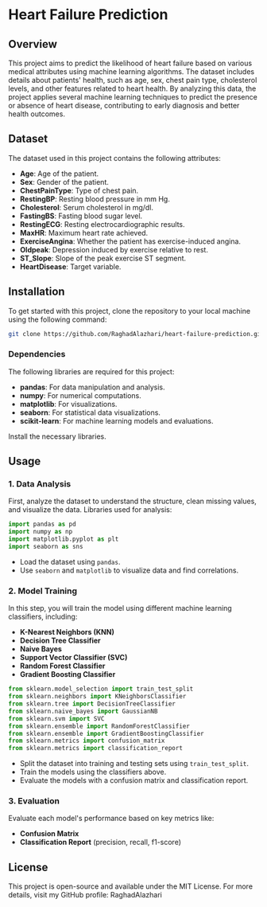 # Heart Failure Prediction

## Overview

This project aims to predict the likelihood of heart failure based on various medical attributes using machine learning algorithms. The dataset includes details about patients' health, such as age, sex, chest pain type, cholesterol levels, and other features related to heart health. By analyzing this data, the project applies several machine learning techniques to predict the presence or absence of heart disease, contributing to early diagnosis and better health outcomes.

## Dataset

The dataset used in this project contains the following attributes:

- **Age**: Age of the patient.
- **Sex**: Gender of the patient.
- **ChestPainType**: Type of chest pain.
- **RestingBP**: Resting blood pressure in mm Hg.
- **Cholesterol**: Serum cholesterol in mg/dl.
- **FastingBS**: Fasting blood sugar level.
- **RestingECG**: Resting electrocardiographic results.
- **MaxHR**: Maximum heart rate achieved.
- **ExerciseAngina**: Whether the patient has exercise-induced angina.
- **Oldpeak**: Depression induced by exercise relative to rest.
- **ST_Slope**: Slope of the peak exercise ST segment.
- **HeartDisease**: Target variable.

## Installation

To get started with this project, clone the repository to your local machine using the following command:

```bash
git clone https://github.com/RaghadAlazhari/heart-failure-prediction.git
```

### Dependencies

The following libraries are required for this project:

- **pandas**: For data manipulation and analysis.
- **numpy**: For numerical computations.
- **matplotlib**: For visualizations.
- **seaborn**: For statistical data visualizations.
- **scikit-learn**: For machine learning models and evaluations.

Install the necessary libraries.

## Usage

### 1. **Data Analysis**

First, analyze the dataset to understand the structure, clean missing values, and visualize the data. Libraries used for analysis:

```python
import pandas as pd
import numpy as np
import matplotlib.pyplot as plt
import seaborn as sns
```

- Load the dataset using `pandas`.
- Use `seaborn` and `matplotlib` to visualize data and find correlations.

### 2. **Model Training**

In this step, you will train the model using different machine learning classifiers, including:

- **K-Nearest Neighbors (KNN)**
- **Decision Tree Classifier**
- **Naive Bayes**
- **Support Vector Classifier (SVC)**
- **Random Forest Classifier**
- **Gradient Boosting Classifier**

```python
from sklearn.model_selection import train_test_split
from sklearn.neighbors import KNeighborsClassifier
from sklearn.tree import DecisionTreeClassifier
from sklearn.naive_bayes import GaussianNB
from sklearn.svm import SVC
from sklearn.ensemble import RandomForestClassifier
from sklearn.ensemble import GradientBoostingClassifier
from sklearn.metrics import confusion_matrix
from sklearn.metrics import classification_report
```

- Split the dataset into training and testing sets using `train_test_split`.
- Train the models using the classifiers above.
- Evaluate the models with a confusion matrix and classification report.

### 3. **Evaluation**

Evaluate each model's performance based on key metrics like:

- **Confusion Matrix**
- **Classification Report** (precision, recall, f1-score)

## License
This project is open-source and available under the MIT License.
For more details, visit my GitHub profile: RaghadAlazhari


